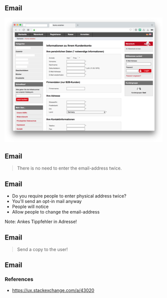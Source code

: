 ## Email

![double email](../resources/ecommerce.png)



## Email

> There is no need to enter the email-address twice.



## Email

* <!-- .element: class="fragment" --> Do you require people to enter physical address twice?
* <!-- .element: class="fragment" --> You'll send an opt-in mail anyway
* <!-- .element: class="fragment" --> People will notice
* <!-- .element: class="fragment" --> Allow people to change the email-address

Note: Ankes Tippfehler in Adresse!



## Email

> Send a copy to the user!



## Email

### References

* https://ux.stackexchange.com/a/43020
